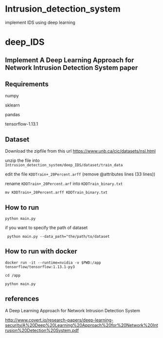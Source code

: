 # Intrusion_detection_system
implement IDS using deep learning

# deep_IDS

## Implement A Deep Learning Approach for Network Intrusion Detection System paper

## Requirements

numpy

sklearn

pandas

tensorflow-1.13.1


## Dataset
Download the zipfile from this url
https://www.unb.ca/cic/datasets/nsl.html

unzip the file into `Intrusion_detection_system/deep_IDS/dataset/train_data`

edit the file `KDDTrain+_20Percent.arff`   (remove @attributes lines (33 lines))

rename `KDDTrain+_20Percent.arf` into `KDDTrain_binary.txt`

`mv KDDTrain+_20Percent.arff KDDTrain_binary.txt`

## How to run
`
python main.py
`

if you want to specify the path of dataset 

` python main.py --data_path="the/path/to/dataset`

## How to run with docker
```
docker run -it --runtime=nvidia -v $PWD:/app tensorflow/tensorflow:1.13.1-py3

cd /app

python main.py
```
## references 
A Deep Learning Approach for Network Intrusion Detection
System

http://www.covert.io/research-papers/deep-learning-security/A%20Deep%20Learning%20Approach%20for%20Network%20Intrusion%20Detection%20System.pdf
